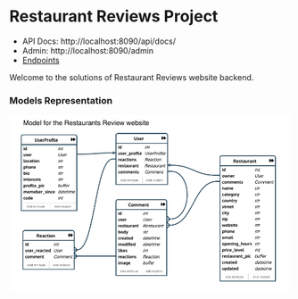 # Restaurant Reviews Project

- API Docs: http://localhost:8090/api/docs/
- Admin: http://localhost:8090/admin
- [Endpoints](./Endpoints.md)


Welcome to the solutions of Restaurant Reviews website backend.

### Models Representation

![models][models]

[models]: ./Model_Diagram.png